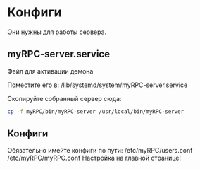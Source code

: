 # Конфиги

Они нужны для работы сервера.

## myRPC-server.service

Файл для активации демона

Поместите его в:
/lib/systemd/system/myRPC-server.service

Скопируйте собранный сервер сюда:

   ```bash
   cp -f myRPC/bin/myRPC-server /usr/local/bin/myRPC-server
   ```

## Конфиги

Обязательно имейте конфиги по пути:
/etc/myRPC/users.conf
/etc/myRPC/myRPC.conf
Настройка на главной странице! 

